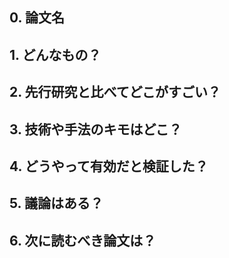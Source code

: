 ## 0. 論文名

## 1. どんなもの？ 

## 2. 先行研究と比べてどこがすごい？ 

## 3. 技術や手法のキモはどこ？ 

## 4. どうやって有効だと検証した？ 

## 5. 議論はある？ 

## 6. 次に読むべき論文は？